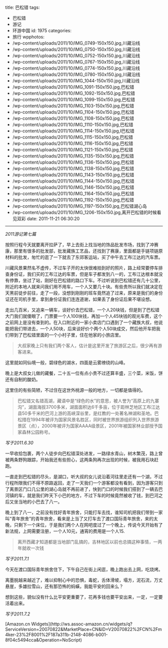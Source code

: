 title: 巴松错
tags:
  - 巴松错
  - 游记
  - 环游中国
id: 1975
categories:
  - 旅行
wpphotos:
  - /wp-content/uploads/2011/10/IMG_0749-150x150.jpg,川藏沿线
  - /wp-content/uploads/2011/10/IMG_0750-150x150.jpg,川藏沿线
  - /wp-content/uploads/2011/10/IMG_0752-150x150.jpg,川藏沿线
  - /wp-content/uploads/2011/10/IMG_0767-150x150.jpg,川藏沿线
  - /wp-content/uploads/2011/10/IMG_0774-150x150.jpg,川藏沿线
  - /wp-content/uploads/2011/10/IMG_0780-150x150.jpg,川藏沿线
  - /wp-content/uploads/2011/10/IMG_1044-150x150.jpg,川藏沿线
  - /wp-content/uploads/2011/10/IMG_1091-150x150.jpg,巴松错
  - /wp-content/uploads/2011/10/IMG_1092-150x150.jpg,巴松错
  - /wp-content/uploads/2011/10/IMG_1099-150x150.jpg,巴松错
  - /wp-content/uploads/2011/10/IMG_1103-150x150.jpg,巴松错
  - /wp-content/uploads/2011/10/IMG_1104-150x150.jpg,巴松错
  - /wp-content/uploads/2011/10/IMG_1108-150x150.jpg,巴松错
  - /wp-content/uploads/2011/10/IMG_1110-150x150.jpg,巴松错
  - /wp-content/uploads/2011/10/IMG_1114-150x150.jpg,I巴松错
  - /wp-content/uploads/2011/10/IMG_1115-150x150.jpg,巴松错
  - /wp-content/uploads/2011/10/IMG_1116-150x150.jpg,巴松错
  - /wp-content/uploads/2011/10/IMG_1121-150x150.jpg,巴松错
  - /wp-content/uploads/2011/10/IMG_1135-150x150.jpg,巴松错
  - /wp-content/uploads/2011/10/IMG_1136-150x150.jpg,巴松错
  - /wp-content/uploads/2011/10/IMG_1138-150x150.jpg,巴松错
  - /wp-content/uploads/2011/10/IMG_1143-150x150.jpg,巴松错
  - /wp-content/uploads/2011/10/IMG_1144-150x150.jpg,巴松错
  - /wp-content/uploads/2011/10/IMG_1146-150x150.jpg,巴松错
  - /wp-content/uploads/2011/10/IMG_1164-150x150.jpg,巴松错
  - /wp-content/uploads/2011/10/IMG_1192-150x150.jpg,巴松错
  - /wp-content/uploads/2011/10/IMG_1197-150x150.jpg,巴松错湖心岛
  - /wp-content/uploads/2011/10/IMG_1206-150x150.jpg,离开巴松错的时候看见双彩
date: 2011-11-21 06:30:20
---

_2011游记第七篇_

按照行程今天就要离开拉萨了，早上去街上找当地的饰品批发市场，找到了冲赛康，那里有很多的批发部，批发藏族工艺品，还找到了赛康，里面都是手链项链原材料的批发，匆忙的逛了一下就去了东郊客运站，买了中午去工布江达的汽车票。

川藏风景果然名不虚传，不过车子开的太快很难拍到好的照片，路上经常要停车排查身份证，我们买的工布江达的车票，但是车子都发到八一的，工布江达根本就没有停靠，坐过了站，刚好在巴松错的路口下车。不过听说到巴松错还有几十公里，附近的本地人就来问我们用不用车，一个人又要几十块。有些贵所以我们就决定在天黑前徒步前往，走了一段，没想到刚刚的班车竟然追了过来，原来是我们的身份证还在司机手里，拿到身份证我们连连道谢，如果丢了身份证后果不堪设想。

走出几百米，又追来一辆车，谈好价去巴松错，一个人20块钱，但是到了巴松错大门我们就傻眼了，门票要一个人100块钱，再加一个人45块钱的观光车费，这个之前网上是没有查到的。在入口附近的一家小卖店门口遇到了一个藏族大叔，他说能把我们带进去，一个人50块，后来谈好价个两个人50块成交，然后他开车把我们带到了巴松错里面的一个小村子里，住在他家的小旅店里。

> 大叔家晚上只有我们两个客人，估计是这里开发了旅游区之后，很少再有游客进来。

这里就如同仙境一般，碧绿色的湖水，四面是云雾缭绕的山峰。

晚上是大叔女儿做的藏餐，二十五一位有点小贵不过还算丰盛，三个菜，米饭，饼还有自制的酸奶。

这里住的有些简陋，不过住在这世外桃源一般的地方，一切都是值得的。

> 巴松错又名错高湖，藏语中是“绿色的水”的意思，被人誉为“高原上的九寨沟”，湖面海拔3700多米，湖面面积达6千多亩，位于距林芝地区工布江达县50多千米的巴河上游的高峡深谷里，是红教的一处著名神湖和圣地。巴松措在1994年被评为国家风景名胜区，同时被世界旅游组织列入世界旅游景区（点），2000年被评为国家AAAA级景区，2001年被国家林业部授予国家森林公园称号。

_写于2011.6.30_

一早收拾包裹，两个人徒步向巴松错深处进发，一路绿水青山，树木繁茂，路上曾被两条野狗跟踪，开始我还有些担心，这两条狗再次出现的时候，被我用石块赶跑。

一直走到巴松错的尽头，是湖口，听大叔的女儿说沿着河往里走还有一个湖，不过行程所限我们不得不原路返回，走了一天我们一个游客都没有看到，因为游客只到了离景区门口几公里的湖心岛就不再前进了，快到门口的时候我们搭到了一辆去巴河镇的车，就是我们昨天下小巴的地方，不过下车的时候竟然被收了钱，到巴河之后又坐当地的小巴去了八一。

晚上到了八一，之前没有找好青年旅舍，只能打车去找，谁知司机把我们带到一家叫“青年旅舍”的青年旅舍，看来是上当了又打车去了渡口国际青年旅舍，来的太晚，只剩下一个床位，于是我们两个人在网吧度过了一个晚上，传说今天开始有了新法规，上网需要注册，一个人10元，通宵的费用是一个人15.

> 离开西藏才知道都是当地部门乱搞的，吉林地区以前也总搞这种事情，一两年就收一次钱

_写于2011.7.1_

今天在渡口国际青年旅舍住下，下午自己在街上闲逛，晚上跑出去上网，吃烧烤。

离墨脱越来越近了，难以抑制心中的恐惧，毒蛇，舌体滑坡，塌方，泥石流，万丈悬崖，多雄拉雪山，还有那恐怖的蚂蟥，我能平安的回来么？

想到这些，貌似没有什么比平安更重要了，花再多钱也要平安出来，一定，一定要活着出来。

_写于2011.7.2_

<script src="http://ws.assoc-amazon.cn/widgets/q?ServiceVersion=20070822&amp;MarketPlace=CN&amp;ID=V20070822/CN/m4ker-23/8001/187a311b-2148-4086-b001-8f04c5494cca" type="text/javascript"> </script> <noscript>[Amazon.cn Widgets](http://ws.assoc-amazon.cn/widgets/q?ServiceVersion=20070822&#038;MarketPlace=CN&#038;ID=V20070822%2FCN%2Fm4ker-23%2F8001%2F187a311b-2148-4086-b001-8f04c5494cca&#038;Operation=NoScript)</noscript>
